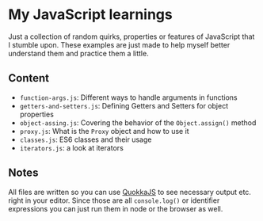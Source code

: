 # My JavaScript learnings

Just a collection of random quirks, properties or features of JavaScript that I stumble upon. These examples are just made to help myself better understand them and practice them a little.

## Content

- `function-args.js`: Different ways to handle arguments in functions
- `getters-and-setters.js`: Defining Getters and Setters for object properties
- `object-assing.js`: Covering the behavior of the `Object.assign()` method
- `proxy.js`: What is the `Proxy` object and how to use it
- `classes.js`: ES6 classes and their usage
- `iterators.js`: a look at iterators

## Notes

All files are written so you can use [QuokkaJS](https://quokkajs.com/) to see necessary output etc. right in your editor. Since those are all `console.log()` or identifier expressions you can just run them in node or the browser as well.
